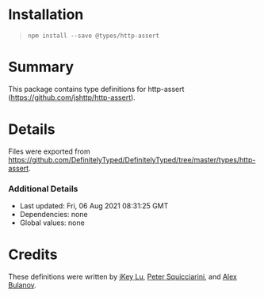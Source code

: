 # Installation
> `npm install --save @types/http-assert`

# Summary
This package contains type definitions for http-assert (https://github.com/jshttp/http-assert).

# Details
Files were exported from https://github.com/DefinitelyTyped/DefinitelyTyped/tree/master/types/http-assert.

### Additional Details
 * Last updated: Fri, 06 Aug 2021 08:31:25 GMT
 * Dependencies: none
 * Global values: none

# Credits
These definitions were written by [jKey Lu](https://github.com/jkeylu), [Peter Squicciarini](https://github.com/stripedpajamas), and [Alex Bulanov](https://github.com/sapfear).
